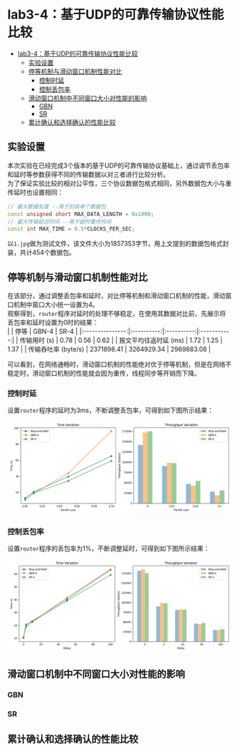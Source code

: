 # lab3-4：基于UDP的可靠传输协议性能比较
- [lab3-4：基于UDP的可靠传输协议性能比较](#lab3-4基于udp的可靠传输协议性能比较)
  - [实验设置](#实验设置)
  - [停等机制与滑动窗口机制性能对比](#停等机制与滑动窗口机制性能对比)
    - [控制时延](#控制时延)
    - [控制丢包率](#控制丢包率)
  - [滑动窗口机制中不同窗口大小对性能的影响](#滑动窗口机制中不同窗口大小对性能的影响)
    - [GBN](#gbn)
    - [SR](#sr)
  - [累计确认和选择确认的性能比较](#累计确认和选择确认的性能比较)


## 实验设置
本次实验在已经完成3个版本的基于UDP的可靠传输协议基础上，通过调节丢包率和延时等参数获得不同的传输数据以对三者进行比较分析。    
为了保证实验比较的相对公平性，三个协议数据包格式相同，另外数据包大小与重传延时也设置相同：  
```C++
// 最大数据长度 --用于封装单个数据包
const unsigned short MAX_DATA_LENGTH = 0x1000;
// 最大传输延迟时间 --用于超时重传时间
const int MAX_TIME = 0.5*CLOCKS_PER_SEC;
```

以`1.jpg`做为测试文件，该文件大小为1857353字节，用上文提到的数据包格式封装，共计454个数据包。

## 停等机制与滑动窗口机制性能对比
在该部分，通过调整丢包率和延时，对比停等机制和滑动窗口机制的性能，滑动窗口机制中窗口大小统一设置为4。  
观察得到，`router`程序对延时的处理不够稳定，在使用其数据对比前，先展示将丢包率和延时设置为0时的结果：  
|                 | 停等         | GBN-4      | SR-4        |
|:---------------:|:----------:|:----------:|:-----------:|
| 传输用时 (s)        | 0.78       | 0.56       | 0.62        |
| 报文平均往返时延 (ms)   | 1.72       | 1.25       | 1.37        |
| 传输吞吐率 (byte/s)  | 2371898.41 | 3264929.34 | 2969883.08  |

可以看到，在网络通畅时，滑动窗口机制的性能绝对优于停等机制，但是在网络不稳定时，滑动窗口机制的性能就会因为重传，线程同步等开销而下降。  

### 控制时延
设置`router`程序的延时为3ms，不断调整丢包率，可得到如下图所示结果：  
<center>
<img src="pic/t1p1.png" width="600">
</center>



### 控制丢包率
设置`router`程序的丢包率为1%，不断调整延时，可得到如下图所示结果：
<center>
<img src="pic/t1p2.png" width="600">
</center>

## 滑动窗口机制中不同窗口大小对性能的影响
### GBN

### SR


## 累计确认和选择确认的性能比较